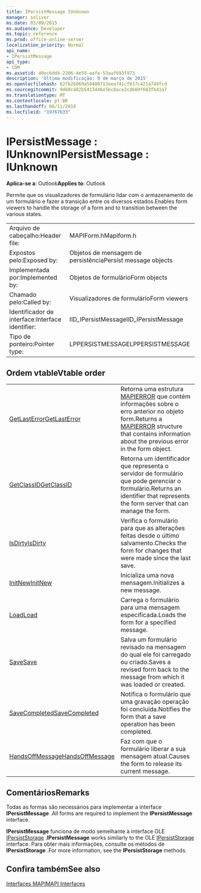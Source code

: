 ```yaml
---
title: IPersistMessage IUnknown
manager: soliver
ms.date: 03/09/2015
ms.audience: Developer
ms.topic: reference
ms.prod: office-online-server
localization_priority: Normal
api_name:
- IPersistMessage
api_type:
- COM
ms.assetid: 40ec6dd4-2206-4e59-aafe-53aaf693f973
description: 'Última modificação: 9 de março de 2015'
ms.openlocfilehash: 62fb2b069a50408713eea741cf837c421a749fcd
ms.sourcegitcommit: 9d60cd82b5413446e5bc8ace2cd689f683fb41a7
ms.translationtype: MT
ms.contentlocale: pt-BR
ms.lasthandoff: 06/11/2018
ms.locfileid: "19767633"
---
```

# <a name="ipersistmessage--iunknown"></a><span data-ttu-id="b6152-103">IPersistMessage : IUnknown</span><span class="sxs-lookup"><span data-stu-id="b6152-103">IPersistMessage : IUnknown</span></span>

  
  
<span data-ttu-id="b6152-104">**Aplica-se a**: Outlook</span><span class="sxs-lookup"><span data-stu-id="b6152-104">**Applies to**: Outlook</span></span> 
  
<span data-ttu-id="b6152-105">Permite que os visualizadores de formulário lidar com o armazenamento de um formulário e fazer a transição entre os diversos estados.</span><span class="sxs-lookup"><span data-stu-id="b6152-105">Enables form viewers to handle the storage of a form and to transition between the various states.</span></span>
  
|||
|:-----|:-----|
|<span data-ttu-id="b6152-106">Arquivo de cabeçalho:</span><span class="sxs-lookup"><span data-stu-id="b6152-106">Header file:</span></span>  <br/> |<span data-ttu-id="b6152-107">MAPIForm.h</span><span class="sxs-lookup"><span data-stu-id="b6152-107">Mapiform.h</span></span>  <br/> |
|<span data-ttu-id="b6152-108">Expostos pelo:</span><span class="sxs-lookup"><span data-stu-id="b6152-108">Exposed by:</span></span>  <br/> |<span data-ttu-id="b6152-109">Objetos de mensagem de persistência</span><span class="sxs-lookup"><span data-stu-id="b6152-109">Persist message objects</span></span>  <br/> |
|<span data-ttu-id="b6152-110">Implementada por:</span><span class="sxs-lookup"><span data-stu-id="b6152-110">Implemented by:</span></span>  <br/> |<span data-ttu-id="b6152-111">Objetos de formulário</span><span class="sxs-lookup"><span data-stu-id="b6152-111">Form objects</span></span>  <br/> |
|<span data-ttu-id="b6152-112">Chamado pelo:</span><span class="sxs-lookup"><span data-stu-id="b6152-112">Called by:</span></span>  <br/> |<span data-ttu-id="b6152-113">Visualizadores de formulário</span><span class="sxs-lookup"><span data-stu-id="b6152-113">Form viewers</span></span>  <br/> |
|<span data-ttu-id="b6152-114">Identificador de interface:</span><span class="sxs-lookup"><span data-stu-id="b6152-114">Interface identifier:</span></span>  <br/> |<span data-ttu-id="b6152-115">IID_IPersistMessage</span><span class="sxs-lookup"><span data-stu-id="b6152-115">IID_IPersistMessage</span></span>  <br/> |
|<span data-ttu-id="b6152-116">Tipo de ponteiro:</span><span class="sxs-lookup"><span data-stu-id="b6152-116">Pointer type:</span></span>  <br/> |<span data-ttu-id="b6152-117">LPPERSISTMESSAGE</span><span class="sxs-lookup"><span data-stu-id="b6152-117">LPPERSISTMESSAGE</span></span>  <br/> |
   
## <a name="vtable-order"></a><span data-ttu-id="b6152-118">Ordem vtable</span><span class="sxs-lookup"><span data-stu-id="b6152-118">Vtable order</span></span>

|||
|:-----|:-----|
|[<span data-ttu-id="b6152-119">GetLastError</span><span class="sxs-lookup"><span data-stu-id="b6152-119">GetLastError</span></span>](ipersistmessage-getlasterror.md) <br/> |<span data-ttu-id="b6152-120">Retorna uma estrutura [MAPIERROR](mapierror.md) que contém informações sobre o erro anterior no objeto form.</span><span class="sxs-lookup"><span data-stu-id="b6152-120">Returns a [MAPIERROR](mapierror.md) structure that contains information about the previous error in the form object.</span></span>  <br/> |
|[<span data-ttu-id="b6152-121">GetClassID</span><span class="sxs-lookup"><span data-stu-id="b6152-121">GetClassID</span></span>](ipersistmessage-getclassid.md) <br/> |<span data-ttu-id="b6152-122">Retorna um identificador que representa o servidor de formulário que pode gerenciar o formulário.</span><span class="sxs-lookup"><span data-stu-id="b6152-122">Returns an identifier that represents the form server that can manage the form.</span></span>  <br/> |
|[<span data-ttu-id="b6152-123">IsDirty</span><span class="sxs-lookup"><span data-stu-id="b6152-123">IsDirty</span></span>](ipersistmessage-isdirty.md) <br/> |<span data-ttu-id="b6152-124">Verifica o formulário para que as alterações feitas desde o último salvamento.</span><span class="sxs-lookup"><span data-stu-id="b6152-124">Checks the form for changes that were made since the last save.</span></span>  <br/> |
|[<span data-ttu-id="b6152-125">InitNew</span><span class="sxs-lookup"><span data-stu-id="b6152-125">InitNew</span></span>](ipersistmessage-initnew.md) <br/> |<span data-ttu-id="b6152-126">Inicializa uma nova mensagem.</span><span class="sxs-lookup"><span data-stu-id="b6152-126">Initializes a new message.</span></span>  <br/> |
|[<span data-ttu-id="b6152-127">Load</span><span class="sxs-lookup"><span data-stu-id="b6152-127">Load</span></span>](ipersistmessage-load.md) <br/> |<span data-ttu-id="b6152-128">Carrega o formulário para uma mensagem especificada.</span><span class="sxs-lookup"><span data-stu-id="b6152-128">Loads the form for a specified message.</span></span>  <br/> |
|[<span data-ttu-id="b6152-129">Save</span><span class="sxs-lookup"><span data-stu-id="b6152-129">Save</span></span>](ipersistmessage-save.md) <br/> |<span data-ttu-id="b6152-130">Salva um formulário revisado na mensagem do qual ele foi carregado ou criado.</span><span class="sxs-lookup"><span data-stu-id="b6152-130">Saves a revised form back to the message from which it was loaded or created.</span></span>  <br/> |
|[<span data-ttu-id="b6152-131">SaveCompleted</span><span class="sxs-lookup"><span data-stu-id="b6152-131">SaveCompleted</span></span>](ipersistmessage-savecompleted.md) <br/> |<span data-ttu-id="b6152-132">Notifica o formulário que uma gravação operação foi concluída.</span><span class="sxs-lookup"><span data-stu-id="b6152-132">Notifies the form that a save operation has been completed.</span></span>  <br/> |
|[<span data-ttu-id="b6152-133">HandsOffMessage</span><span class="sxs-lookup"><span data-stu-id="b6152-133">HandsOffMessage</span></span>](ipersistmessage-handsoffmessage.md) <br/> |<span data-ttu-id="b6152-134">Faz com que o formulário liberar a sua mensagem atual.</span><span class="sxs-lookup"><span data-stu-id="b6152-134">Causes the form to release its current message.</span></span>  <br/> |
   
## <a name="remarks"></a><span data-ttu-id="b6152-135">Comentários</span><span class="sxs-lookup"><span data-stu-id="b6152-135">Remarks</span></span>

<span data-ttu-id="b6152-136">Todas as formas são necessários para implementar a interface **IPersistMessage** .</span><span class="sxs-lookup"><span data-stu-id="b6152-136">All forms are required to implement the **IPersistMessage** interface.</span></span> 
  
 <span data-ttu-id="b6152-137">**IPersistMessage** funciona de modo semelhante à interface OLE [IPersistStorage](http://msdn.microsoft.com/library/1c1a20fc-c101-4cbc-a7a6-30613aa387d7%28Office.15%29.aspx) .</span><span class="sxs-lookup"><span data-stu-id="b6152-137">**IPersistMessage** works similarly to the OLE [IPersistStorage](http://msdn.microsoft.com/library/1c1a20fc-c101-4cbc-a7a6-30613aa387d7%28Office.15%29.aspx) interface.</span></span> <span data-ttu-id="b6152-138">Para obter mais informações, consulte os métodos de **IPersistStorage** .</span><span class="sxs-lookup"><span data-stu-id="b6152-138">For more information, see the **IPersistStorage** methods.</span></span> 
  
## <a name="see-also"></a><span data-ttu-id="b6152-139">Confira também</span><span class="sxs-lookup"><span data-stu-id="b6152-139">See also</span></span>



[<span data-ttu-id="b6152-140">Interfaces MAPI</span><span class="sxs-lookup"><span data-stu-id="b6152-140">MAPI Interfaces</span></span>](mapi-interfaces.md)

